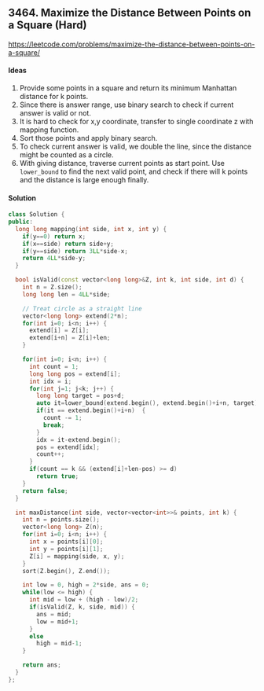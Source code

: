 ## 3464. Maximize the Distance Between Points on a Square (Hard)


https://leetcode.com/problems/maximize-the-distance-between-points-on-a-square/


#### Ideas
1. Provide some points in a square and return its minimum Manhattan distance for k points.
2. Since there is answer range, use binary search to check if current answer is valid or not.
3. It is hard to check for x,y coordinate, transfer to single coordinate z with mapping function.
4. Sort those points and apply binary search.
5. To check current answer is valid, we double the line, since the distance might be counted as a circle. 
6. With giving distance, traverse current points as start point. Use `lower_bound` to find the next valid point, and check if there will k points and the distance is large enough finally.

#### Solution
```C++
class Solution {
public:
  long long mapping(int side, int x, int y) {
    if(y==0) return x;
    if(x==side) return side+y;
    if(y==side) return 3LL*side-x;
    return 4LL*side-y;
  }

  bool isValid(const vector<long long>&Z, int k, int side, int d) {
    int n = Z.size();
    long long len = 4LL*side;

    // Treat circle as a straight line
    vector<long long> extend(2*n);
    for(int i=0; i<n; i++) {
      extend[i] = Z[i];
      extend[i+n] = Z[i]+len;
    }

    for(int i=0; i<n; i++) {
      int count = 1;
      long long pos = extend[i];
      int idx = i;
      for(int j=1; j<k; j++) {
        long long target = pos+d;
        auto it=lower_bound(extend.begin(), extend.begin()+i+n, target);
        if(it == extend.begin()+i+n)  {
          count -= 1;
          break;
        }
        idx = it-extend.begin();
        pos = extend[idx];
        count++;
      }
      if(count == k && (extend[i]+len-pos) >= d) 
        return true;
    }
    return false;
  }

  int maxDistance(int side, vector<vector<int>>& points, int k) {
    int n = points.size();    
    vector<long long> Z(n);
    for(int i=0; i<n; i++) {
      int x = points[i][0];
      int y = points[i][1];
      Z[i] = mapping(side, x, y);
    }
    sort(Z.begin(), Z.end());

    int low = 0, high = 2*side, ans = 0;
    while(low <= high) {
      int mid = low + (high - low)/2;
      if(isValid(Z, k, side, mid)) {
        ans = mid;
        low = mid+1;
      }
      else 
        high = mid-1;
    }

    return ans;
  }
};
```
